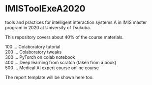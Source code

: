 # IMISToolExeA2020

tools and practices for intelligent interaction systems A in IMIS master program in 2020 at University of Tsukuba.

This repository covers about 40% of the course materials.

100 ... Colaboratory tutorial  
200 ... Colaboratory tweaks  
300 ... PyTorch on colab notebook  
400 ... Deep learning from scratch (taken from a book)  
500 ... Medical AI expert course online course  
  
The report template will be shown here too.
